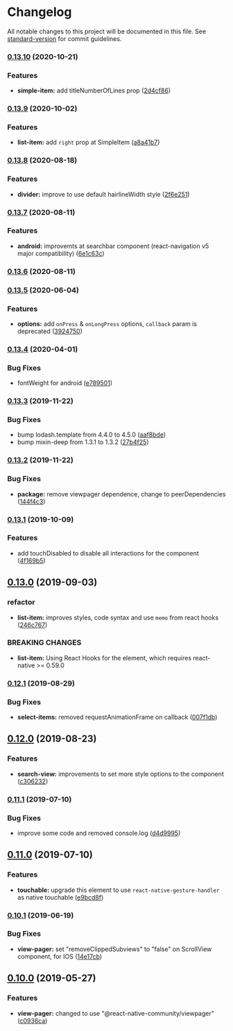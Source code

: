 # Changelog

All notable changes to this project will be documented in this file. See [standard-version](https://github.com/conventional-changelog/standard-version) for commit guidelines.

### [0.13.10](https://github.com/darleikroth/react-native-zbase/compare/v0.13.9...v0.13.10) (2020-10-21)


### Features

* **simple-item:** add titleNumberOfLines prop ([2d4cf86](https://github.com/darleikroth/react-native-zbase/commit/2d4cf862492eba3b5bf1b154d915dfff78207782))

### [0.13.9](https://github.com/darleikroth/react-native-zbase/compare/v0.13.8...v0.13.9) (2020-10-02)


### Features

* **list-item:** add `right` prop at SimpleItem ([a8a41b7](https://github.com/darleikroth/react-native-zbase/commit/a8a41b7116b879a231dac57f117f99503fef83a8))

### [0.13.8](https://github.com/darleikroth/react-native-zbase/compare/v0.13.7...v0.13.8) (2020-08-18)


### Features

* **divider:** improve to use default hairlineWidth style ([2f6e251](https://github.com/darleikroth/react-native-zbase/commit/2f6e25177d1c9429a7e9ab5a5e60ed08b6870a43))

### [0.13.7](https://github.com/darleikroth/react-native-zbase/compare/v0.13.6...v0.13.7) (2020-08-11)


### Features

* **android:** improvemts at searchbar component (react-navigation v5 major compatibility) ([6e1c63c](https://github.com/darleikroth/react-native-zbase/commit/6e1c63cd74f3e94d6022279ec92f40895e9779d0))

### [0.13.6](https://github.com/darleikroth/react-native-zbase/compare/v0.13.5...v0.13.6) (2020-08-11)

### [0.13.5](https://github.com/darleikroth/react-native-zbase/compare/v0.13.4...v0.13.5) (2020-06-04)


### Features

* **options:** add `onPress` & `onLongPress` options, `callback` param is deprecated ([3924750](https://github.com/darleikroth/react-native-zbase/commit/3924750779dc9874feb24515fe45b788d51d1707))

### [0.13.4](https://github.com/darleikroth/react-native-zbase/compare/v0.13.3...v0.13.4) (2020-04-01)


### Bug Fixes

* fontWeight for android ([e789501](https://github.com/darleikroth/react-native-zbase/commit/e789501))



### [0.13.3](https://github.com/darleikroth/react-native-zbase/compare/v0.13.2...v0.13.3) (2019-11-22)


### Bug Fixes

* bump lodash.template from 4.4.0 to 4.5.0 ([aaf8bde](https://github.com/darleikroth/react-native-zbase/commit/aaf8bde))
* bump mixin-deep from 1.3.1 to 1.3.2 ([27b4f25](https://github.com/darleikroth/react-native-zbase/commit/27b4f25))



### [0.13.2](https://github.com/darleikroth/react-native-zbase/compare/v0.13.1...v0.13.2) (2019-11-22)


### Bug Fixes

* **package:** remove viewpager dependence, change to peerDependencies ([144f4c3](https://github.com/darleikroth/react-native-zbase/commit/144f4c3))



### [0.13.1](https://github.com/darleikroth/react-native-zbase/compare/v0.13.0...v0.13.1) (2019-10-09)


### Features

* add touchDisabled to disable all interactions for the component ([4f169b5](https://github.com/darleikroth/react-native-zbase/commit/4f169b5))



## [0.13.0](https://github.com/darleikroth/react-native-zbase/compare/v0.12.1...v0.13.0) (2019-09-03)


### refactor

* **list-item:** improves styles, code syntax and use `memo` from react hooks ([246c767](https://github.com/darleikroth/react-native-zbase/commit/246c767))


### BREAKING CHANGES

* **list-item:** Using React Hooks for the element, which requires react-native >= 0.59.0



### [0.12.1](https://github.com/darleikroth/react-native-zbase/compare/v0.12.0...v0.12.1) (2019-08-29)


### Bug Fixes

* **select-items:** removed requestAnimationFrame on callback ([007f1db](https://github.com/darleikroth/react-native-zbase/commit/007f1db))



## [0.12.0](https://github.com/darleikroth/react-native-zbase/compare/v0.11.1...v0.12.0) (2019-08-23)


### Features

* **search-view:** improvements to set more style options to the component ([c306232](https://github.com/darleikroth/react-native-zbase/commit/c306232))



### [0.11.1](https://github.com/darleikroth/react-native-zbase/compare/v0.11.0...v0.11.1) (2019-07-10)


### Bug Fixes

* improve some code and removed console.log ([d4d9995](https://github.com/darleikroth/react-native-zbase/commit/d4d9995))



## [0.11.0](https://github.com/darleikroth/react-native-zbase/compare/v0.10.1...v0.11.0) (2019-07-10)


### Features

* **touchable:** upgrade this element to use `react-native-gesture-handler` as native touchable ([e9bcd8f](https://github.com/darleikroth/react-native-zbase/commit/e9bcd8f))



### [0.10.1](https://github.com/darleikroth/react-native-zbase/compare/v0.10.0...v0.10.1) (2019-06-19)


### Bug Fixes

* **view-pager:** set "removeClippedSubviews" to "false" on ScrollView component, for IOS ([14e17cb](https://github.com/darleikroth/react-native-zbase/commit/14e17cb))



## [0.10.0](https://github.com/darleikroth/react-native-zbase/compare/v0.9.10...v0.10.0) (2019-05-27)


### Features

* **view-pager:** changed to use "@react-native-community/viewpager" ([c0936ca](https://github.com/darleikroth/react-native-zbase/commit/c0936ca))
